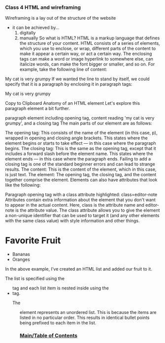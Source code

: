 
### Class 4 HTML and wireframing ###

Wireframing is a lay out of the structure of the website

   - it can be achieved by...
      1. digitally
      2. manually
      So what is HTML?
HTML is a markup language that defines the structure of your content. HTML consists of a series of elements, which you use to enclose, or wrap, different parts of the content to make it appear a certain way, or act a certain way. The enclosing tags can make a word or image hyperlink to somewhere else, can italicize words, can make the font bigger or smaller, and so on. For example, take the following line of content:

My cat is very grumpy
If we wanted the line to stand by itself, we could specify that it is a paragraph by enclosing it in paragraph tags:

<p>My cat is very grumpy</p>
Copy to Clipboard
Anatomy of an HTML element
Let's explore this paragraph element a bit further.

paragraph element including opening tag, content reading 'my cat is very grumpy', and a closing tag
The main parts of our element are as follows:

The opening tag: This consists of the name of the element (in this case, p), wrapped in opening and closing angle brackets. This states where the element begins or starts to take effect — in this case where the paragraph begins.
The closing tag: This is the same as the opening tag, except that it includes a forward slash before the element name. This states where the element ends — in this case where the paragraph ends. Failing to add a closing tag is one of the standard beginner errors and can lead to strange results.
The content: This is the content of the element, which in this case, is just text.
The element: The opening tag, the closing tag, and the content together comprise the element.
Elements can also have attributes that look like the following:

Paragraph opening tag with a class attribute highlighted: class=editor-note
Attributes contain extra information about the element that you don't want to appear in the actual content. Here, class is the attribute name and editor-note is the attribute value. The class attribute allows you to give the element a non-unique identifier that can be used to target it (and any other elements with the same class value) with style information and other things.
      
<!DOCTYPE html>
<html>
<head>
	<title>Fruit</title>
</head>
<body>
	<h1>Favorite Fruit</h1>
	<ul>
		<li>Bananas</li>
		<li>Oranges</li>
	</ul>
</body>
</html>

In the above example, I've created an HTML list and added our fruit to it.

The list is specified using the <ul> tag and each list item is nested inside using the <li> tag.

The <ul> element represents an unordered list. This is because the items are listed in no particular order. This results in identical bullet points being prefixed to each item in the list.


### [Main/Table of Contents](https://nkingchaos2284.github.io/reading-notes/)
